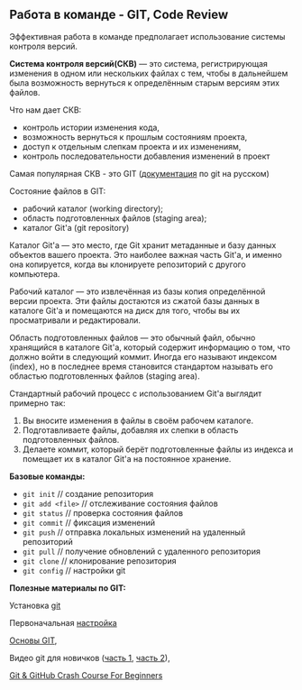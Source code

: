 ## Работа в команде - GIT, Code Review

Эффективная работа в команде предполагает использование системы контроля версий.

**Система контроля версий(СКВ)** — это система, регистрирующая изменения в одном или нескольких файлах с тем, чтобы в дальнейшем была возможность вернуться к определённым старым версиям этих файлов.



Что нам дает СКВ:

- контроль истории изменения кода,
- возможность вернуться к прошлым состояниям проекта,
- доступ к отдельным слепкам проекта и их изменениям,
- контроль последовательности добавления изменений в проект



Самая популярная СКВ - это GIT ([документация](https://git-scm.com/book/ru/v1/%D0%9E%D1%81%D0%BD%D0%BE%D0%B2%D1%8B-Git) по git на русском)

Состояние файлов в GIT:

- рабочий каталог (working directory);
- область подготовленных файлов (staging area);
- каталог Git'а (git repository)

Каталог Git'а — это место, где Git хранит метаданные и базу данных объектов вашего проекта. Это наиболее важная часть Git'а, и именно она копируется, когда вы клонируете репозиторий с другого компьютера.

Рабочий каталог — это извлечённая из базы копия определённой версии проекта. Эти файлы достаются из сжатой базы данных в каталоге Git'а и помещаются на диск для того, чтобы вы их просматривали и редактировали.

Область подготовленных файлов — это обычный файл, обычно хранящийся в каталоге Git'а, который содержит информацию о том, что должно войти в следующий коммит. Иногда его называют индексом (index), но в последнее время становится стандартом называть его областью подготовленных файлов (staging area).

Стандартный рабочий процесс с использованием Git'а выглядит примерно так:

1. Вы вносите изменения в файлы в своём рабочем каталоге.
2. Подготавливаете файлы, добавляя их слепки в область подготовленных файлов.
3. Делаете коммит, который берёт подготовленные файлы из индекса и помещает их в каталог Git'а на постоянное хранение.



**Базовые команды:**

- `git init`                // создание репозитория 
- `git add <file>`    // отслеживание состояния файлов
- `git status`            // проверка состояния файлов
- `git commit`            // фиксация изменений
- `git push`                // отправка локальных изменений на удаленный репозиторий
- `git pull`                // получение обновлений с удаленного репозитория
- `git clone`              // клонирование репозитория 
- `git config`            // настройки git



**Полезные материалы по GIT:**

Установка [git](https://git-scm.com/book/ru/v1/%D0%92%D0%B2%D0%B5%D0%B4%D0%B5%D0%BD%D0%B8%D0%B5-%D0%A3%D1%81%D1%82%D0%B0%D0%BD%D0%BE%D0%B2%D0%BA%D0%B0-Git)

Первоначальная [настройка](https://git-scm.com/book/ru/v1/%D0%92%D0%B2%D0%B5%D0%B4%D0%B5%D0%BD%D0%B8%D0%B5-%D0%9F%D0%B5%D1%80%D0%B2%D0%BE%D0%BD%D0%B0%D1%87%D0%B0%D0%BB%D1%8C%D0%BD%D0%B0%D1%8F-%D0%BD%D0%B0%D1%81%D1%82%D1%80%D0%BE%D0%B9%D0%BA%D0%B0-Git)

[Основы GIT](https://git-scm.com/book/ru/v1/%D0%9E%D1%81%D0%BD%D0%BE%D0%B2%D1%8B-Git),

Видео git для новичков ([часть 1](https://www.youtube.com/watch?v=PEKN8NtBDQ0), [часть 2](https://www.youtube.com/watch?v=9d5bJc8o7MA)),

[Git & GitHub Crash Course For Beginners](https://www.youtube.com/watch?v=SWYqp7iY_Tc)



